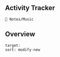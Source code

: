 ## Activity Tracker
```ActivityHistory
🌿 Notes/Music
```

## Overview
```folderv
target: 
sort: modify-new
```